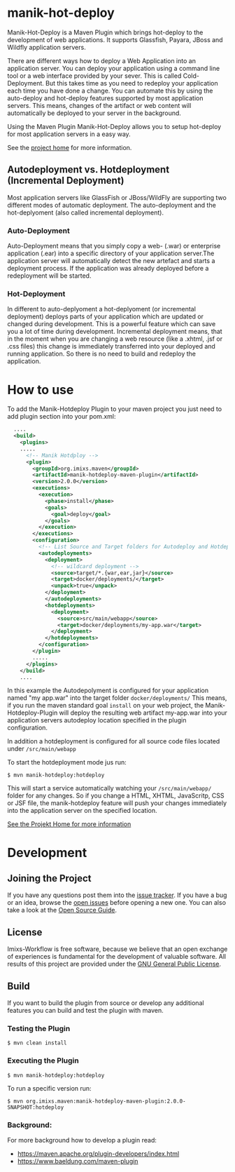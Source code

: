 # manik-hot-deploy

Manik-Hot-Deploy is a Maven Plugin which brings hot-deploy to the development of web applications. It supports Glassfish, Payara, JBoss and Wildfly application servers. 

There are different ways how to deploy a Web Application into an application server. You can deploy your application using a command line tool or a web interface provided by your sever. This is called Cold-Deployment. But this takes time as you need to redeploy your application each time you have done a change. You can automate this by using the auto-deploy and hot-deploy features supported by most application servers. This means, changes of the artifact or web content will automatically be deployed to your server in the background.

Using the Maven Plugin Manik-Hot-Deploy allows you to setup hot-deploy for most application servers in a easy way. 

See the [project home](https://manik.imixs.org/) for more information. 

## Autodeployment vs. Hotdeployment (Incremental Deployment)

Most application servers like GlassFish or JBoss/WildFly are supporting two different modes of 
automatic deployment. The auto-deployment and the hot-deplyoment (also called incremental 
deployment).

### Auto-Deployment

Auto-Deployment means that you simply copy a web- (.war) or enterprise application (.ear) 
into a specific directory of your application server.The application server will automatically detect the 
new artefact and starts a deployment process. If the application was already deployed before 
a redeployment will be started.

### Hot-Deployment

In different to auto-deplyoment a hot-deplyoment (or incremental deployment) deploys parts of your application which are updated or changed during development. This is a powerful feature which can save you a lot of time during development. 
Incremental deployment means, that in the moment when you are changing a web resource (like a .xhtml, .jsf or .css files) this change is immediately transferred into your deployed and running application. So there is no need to build and redeploy the application.


# How to use

To add the Manik-Hotdeploy Plugin to your maven project you just need to add plugin section into your pom.xml:

```xml
  ....
  <build>
    <plugins>
    .....
      <!-- Manik Hotdploy -->
      <plugin>
        <groupId>org.imixs.maven</groupId>
        <artifactId>manik-hotdeploy-maven-plugin</artifactId>
        <version>2.0.0</version>
        <executions>
          <execution>
            <phase>install</phase>
            <goals>
              <goal>deploy</goal>
            </goals>
          </execution>
        </executions>
        <configuration>
          <!-- List Source and Target folders for Autodeploy and Hotdeploy -->
          <autodeployments>
            <deployment>
              <!-- wildcard deployment -->
              <source>target/*.{war,ear,jar}</source>
              <target>docker/deployments/</target>
              <unpack>true</unpack>						
            </deployment>
            </autodeployments>
            <hotdeployments>
              <deployment>
                <source>src/main/webapp</source>
                <target>docker/deployments/my-app.war</target>
              </deployment>						
            </hotdeployments>
          </configuration>
        </plugin>
        .....
      </plugins>
    </build>
    ....
```



In this example the Autodepolyment is configured for your application named "my app.war" into the target folder `docker/deployments/`
This means, if you run the maven standard goal `install` on your web project, the Manik-Hotdeploy-Plugin will deploy the resulting web artifact my-app.war into your application servers autodeploy location specified in the plugin configuration.

In addition a hotdeployment is configured for all source code files located under `/src/main/webapp`

To start the hotdeployment mode jus run:

	$ mvn manik-hotdeploy:hotdeploy

This will start a service automatically watching your `/src/main/webapp/` folder for any changes. So if you change a HTML, XHTML, JavaScritp, CSS or JSF file, the manik-hotdeploy feature will push your changes immediately into the application server on the specified location. 

[See the Projekt Home for more information](https://manik.imixs.org/)


# Development

## Joining the Project

If you have any questions post them into the [issue tracker](https://github.com/imixs/manik-hot-deploy/issues).
If you have a bug or an idea, browse the [open issues](https://github.com/imixs/manik-hot-deploy/issues) before opening a new one. You can also take a look at the [Open Source Guide](https://opensource.guide/).


## License

Imixs-Workflow is free software, because we believe that an open exchange of experiences is fundamental for the development of valuable software. All results of this project are provided under the [GNU General Public License](http://www.gnu.org/licenses/gpl-3.0.en.html). 


## Build 

If you want to build the plugin from source or develop any additional features you can build and test the plugin with maven.

### Testing the Plugin

	$ mvn clean install

### Executing the Plugin

	$ mvn manik-hotdeploy:hotdeploy

To run a specific version run:

	$ mvn org.imixs.maven:manik-hotdeploy-maven-plugin:2.0.0-SNAPSHOT:hotdeploy
	


### Background:

For more background how to develop a plugin read:

 - https://maven.apache.org/plugin-developers/index.html
 - https://www.baeldung.com/maven-plugin
	
